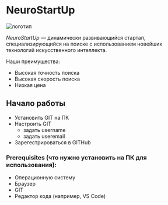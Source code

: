 # NeuroStartUp

![логотип](https://camo.githubusercontent.com/c6727c717cad1e4820481abb87524f90782445c5/68747470733a2f2f692e696d6775722e636f6d2f495a4f525769492e706e67)

*NeuroStartUp* — динамически развивающийся стартап, специализирующийся на поиске с использованием новейших технологий искусственного интеллекта.

Наши преимущества:
* Высокая точность поиска
* Высокая скорость поиска
* Низкая цена

## Начало работы
* Установить GIT на ПК
* Настроить GIT
    * задать username
    * задать useremail
* Зарегестрироваться в GITHub

### Prerequisites (что нужно установить на ПК для использования):
* Операционную систему
* Браузер
* GIT 
* Редактор кода (например, VS Code)